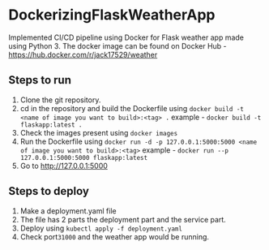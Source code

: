 # DockerizingFlaskWeatherApp

Implemented CI/CD pipeline using Docker for Flask weather app made using Python 3.
The docker image can be found on Docker Hub - https://hub.docker.com/r/jack17529/weather

## Steps to run

1. Clone the git repository.
2. cd in the repository and build the Dockerfile using `docker build -t <name of image you want to build>:<tag> .`
example - `docker build -t flaskapp:latest .`
3. Check the images present using `docker images`
4. Run the Dockerfile using `docker run -d -p 127.0.0.1:5000:5000 <name of image you want to build>:<tag>`
example - `docker run --p 127.0.0.1:5000:5000 flaskapp:latest`
5. Go to http://127.0.0.1:5000

## Steps to deploy

1. Make a deployment.yaml file
2. The file has 2 parts the deployment part and the service part.
3. Deploy using `kubectl apply -f deployment.yaml`
4. Check port`31000` and the weather app would be running.
